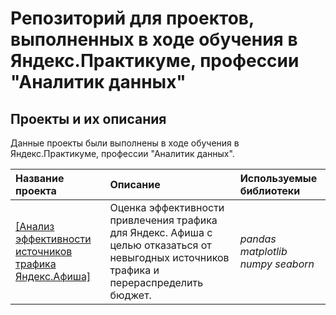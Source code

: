# Репозиторий для проектов, выполненных в ходе обучения в Яндекс.Практикуме, профессии "Аналитик данных"

## Проекты и их описания

Данные проекты были выполнены в ходе обучения в Яндекс.Практикуме, профессии "Аналитик данных".

| Название проекта | Описание | Используемые библиотеки | 
| :---------------------- | :---------------------- | :---------------------- |
| [[Анализ эффективности источников трафика Яндекс.Афиша]](yandex_afisha_project) | Оценка эффективности привлечения трафика для Яндекс. Афиша с целью отказаться от невыгодных источников трафика и перераспределить бюджет.| *pandas* *matplotlib* *numpy* *seaborn*|
